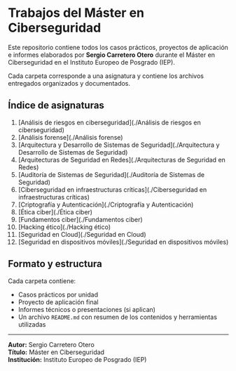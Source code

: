 # Trabajos del Máster en Ciberseguridad

Este repositorio contiene todos los casos prácticos, proyectos de aplicación e informes elaborados por **Sergio Carretero Otero** durante el Máster en Ciberseguridad en el Instituto Europeo de Posgrado (IEP).

Cada carpeta corresponde a una asignatura y contiene los archivos entregados organizados y documentados.

## Índice de asignaturas

1. [Análisis de riesgos en ciberseguridad](./Análisis de riesgos en ciberseguridad)
2. [Análisis forense](./Análisis forense)
3. [Arquitectura y Desarrollo de Sistemas de Seguridad](./Arquitectura y Desarrollo de Sistemas de Seguridad)
4. [Arquitecturas de Seguridad en Redes](./Arquitecturas de Seguridad en Redes)
5. [Auditoría de Sistemas de Seguridad](./Auditoría de Sistemas de Seguridad)
6. [Ciberseguridad en infraestructuras críticas](./Ciberseguridad en infraestructuras críticas)
7. [Criptografía y Autenticación](./Criptografía y Autenticación)
8. [Ética ciber](./Ética ciber)
9. [Fundamentos ciber](./Fundamentos ciber)
10. [Hacking ético](./Hacking ético)
11. [Seguridad en Cloud](./Seguridad en Cloud)
12. [Seguridad en dispositivos móviles](./Seguridad en dispositivos móviles)

## Formato y estructura

Cada carpeta contiene:

- Casos prácticos por unidad
- Proyecto de aplicación final
- Informes técnicos o presentaciones (si aplican)
- Un archivo `README.md` con resumen de los contenidos y herramientas utilizadas

---

**Autor:** Sergio Carretero Otero  
**Título:** Máster en Ciberseguridad  
**Institución:** Instituto Europeo de Posgrado (IEP)  

